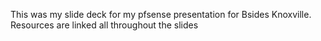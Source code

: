 This was my slide deck for my pfsense presentation for Bsides Knoxville.
Resources are linked all throughout the slides

